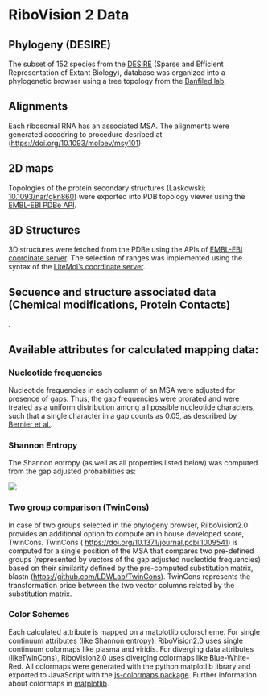 # RiboVision 2 Data
## Phylogeny (DESIRE)
The subset of 152 species from the [DESIRE](https://doi.org/10.1093/molbev/msy101) (Sparse and Efficient Representation of Extant Biology), 
database was organized into a phylogenetic browser using a tree topology from the [Banfiled lab](https://doi.org/10.1038/nmicrobiol.2016.48).

## Alignments 
Each ribosomal RNA has an associated MSA. The alignments were generated accodring to procedure desribed at (https://doi.org/10.1093/molbev/msy101)

## 2D maps 
Topologies of the protein secondary structures (Laskowski; [10.1093/nar/gkn860](https://dx.doi.org/10.1093%2Fnar%2Fgkn860)) were exported into PDB topology viewer using the [EMBL-EBI PDBe API](https://www.ebi.ac.uk/pdbe/api/doc/).

## 3D Structures 
3D structures were fetched from the PDBe using the APIs of [EMBL-EBI coordinate server](https://www.ebi.ac.uk/pdbe/coordinates/). The selection of ranges was implemented using the syntax of the [LiteMol’s coordinate server](https://coords.litemol.org/).

## Secuence and structure associated data (Chemical modifications, Protein Contacts)
.

## Available attributes for calculated mapping data:
### Nucleotide frequencies
Nucleotide frequencies in each column of an MSA were adjusted for presence of gaps. Thus, the gap frequencies were prorated and were treated as a uniform distribution among all possible nucleotide characters, such that a single character in a gap counts as 0.05, as described by [Bernier et al.](10.1093/molbev/msy101).

### Shannon Entropy
The Shannon entropy (as well as all properties listed below) was computed from the gap adjusted probabilities as:

<img src="https://render.githubusercontent.com/render/math?math=H_{SE}(n) = -\sum_{i=1}^c p_i(n)log_2p_i(n) \approx -\sum_{i=1}^c f_i(n)log_2f_i(n)">

### Two group comparison (TwinCons)
In case of two groups selected in the phylogeny browser, RiiboVision2.0 provides an additional option to compute an in house developed score, TwinCons. TwinCons (
https://doi.org/10.1371/journal.pcbi.1009541) is computed for a single position of the MSA that compares two pre-defined groups (represented by vectors of the gap adjusted nucleotide frequencies) based on their similarity defined by the pre-computed substitution matrix, blastn (https://github.com/LDWLab/TwinCons). TwinCons represents the transformation price between the two vector columns related by the substitution matrix. 

### Color Schemes
Each calculated attribute is mapped on a matplotlib colorscheme. For single continuum attributes (like Shannon entropy), RiboVision2.0 uses single continuum colormaps like plasma and viridis. For diverging data attributes (likeTwinCons), RiboVision2.0 uses diverging colormaps like Blue-White-Red. All colormaps were generated with the python matplotlib library and exported to JavaScript with the [js-colormaps package](https://github.com/timothygebhard/js-colormaps). Further information about colormaps in [matplotlib](https://bids.github.io/colormap/).

